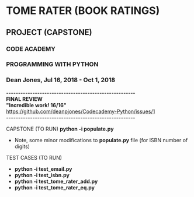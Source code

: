 # TOME RATER (BOOK RATINGS)
## PROJECT (CAPSTONE)
### CODE ACADEMY
### PROGRAMMING WITH PYTHON
### Dean Jones, Jul 16, 2018 - Oct 1, 2018

**------------------------------------------------------**  
**FINAL REVIEW** <br/>
**"Incredible work! 16/16"** <br/>
https://github.com/deanpjones/Codecademy-Python/issues/1  
**------------------------------------------------------**

CAPSTONE (TO RUN) **python -i populate.py**
- Note, some minor modifications to **populate.py** file (for ISBN number of digits) 
  
TEST CASES (TO RUN) 
- **python -i test_email.py**
- **python -i test_isbn.py**
- **python -i test_tome_rater_add.py**
- **python -i test_tome_rater_eq.py**
